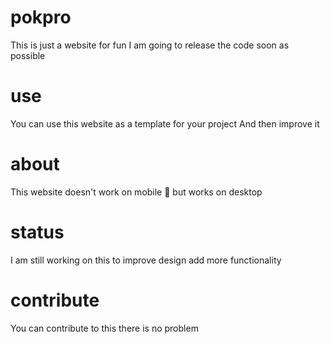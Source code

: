 # pokpro
This is just a website for fun
I am going to release the code soon as possible 
# use 
You can use this website as a template for your project 
And then improve it 
# about 
This website doesn't work on mobile 📱 but works on desktop
# status 
I am still working on this to improve design add more functionality
# contribute 
You can contribute to this there is no problem 
